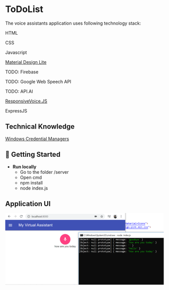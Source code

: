 # ToDoList
The voice assistants application uses following technology stack: 

HTML

CSS

Javascript

[Material Design Lite](https://getmdl.io/components/index.html)

TODO: Firebase

TODO: Google Web Speech API

TODO: API.AI

[ResponsiveVoice.JS](https://responsivevoice.org/api/)

ExpressJS

## Technical Knowledge
[Windows Credential Managers](https://stackoverflow.com/questions/47465644/github-remote-permission-denied)

## 🏃 Getting Started 
- **Run locally**
  - Go to the folder /server
  - Open cmd
  - npm install
  - node index.js
  
## Application UI
![alt text](https://github.com/nthanhtrung269/VoiceAssistants/blob/master/readme-images/01.PNG?raw=true)
